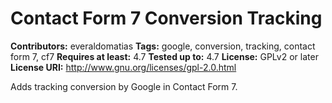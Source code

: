 # Contact Form 7 Conversion Tracking #
**Contributors:** everaldomatias
**Tags:** google, conversion, tracking, contact form 7, cf7
**Requires at least:** 4.7
**Tested up to:** 4.7
**License:** GPLv2 or later  
**License URI:** http://www.gnu.org/licenses/gpl-2.0.html

Adds tracking conversion by Google in Contact Form 7.